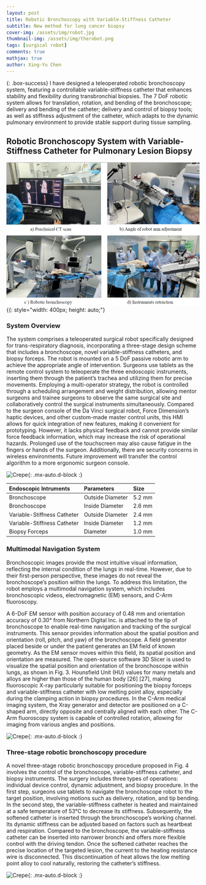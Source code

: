 ```yaml
---
layout: post
title: Robotic Bronchoscopy with Variable-Stiffness Catheter 
subtitle: New method for lung cancer biopsy
cover-img: /assets/img/robot.jpg
thumbnail-img: /assets/img/therobot.png
tags: [surgical robot]
comments: true
mathjax: true
author: Xing-Yu Chen 
---
```


{: .box-success} 
I have designed a teleoperated robotic bronchoscopy system, featuring a controllable variable-stiffness catheter that enhances stability and flexibility during transbronchial biopsies. The 7 DoF robotic system allows for translation, rotation, and bending of the bronchoscope; delivery and bending of the catheter; delivery and control of biopsy tools; as well as stiffness adjustment of the catheter, which adapts to the dynamic pulmonary environment to provide stable support during tissue sampling. 

## Robotic Bronchoscopy System with Variable-Stiffness Catheter for Pulmonary Lesion Biopsy



![Crepe](/assets/img/invivo.png){{: style="width: 400px; height: auto;"}

### System Overview

The system comprises a teleoperated surgical robot specifically designed for trans-respiratory diagnosis, incorporating a three-stage design scheme that includes a bronchoscope, novel variable-stiffness catheters, and biopsy forceps. The robot is mounted on a 5 DoF passive robotic arm to achieve the appropriate angle of intervention. Surgeons use tablets as the remote control system to teleoperate the three endoscopic instruments, inserting them through the patient’s trachea and utilizing them for precise movements. Employing a multi-operator strategy, the robot is controlled through a scheduling arrangement and weight distribution, allowing mentor surgeons and trainee surgeons to observe the same surgical site and collaboratively control the surgical instruments simultaneously. Compared to the surgeon
console of the Da Vinci surgical robot, Force Dimension’s haptic devices, and other custom-made master control units, this HMI allows for quick integration of new features, making it convenient for prototyping. However, it lacks physical feedback and cannot provide similar force feedback information, which may increase the risk of operational hazards. Prolonged use of the touchscreen may also cause fatigue in the fingers or hands
of the surgeon. Additionally, there are security concerns in wireless environments. Future improvement will transfer the control algorithm to a more ergonomic surgeon console.

![Crepe](https://chen-xing-yu.github.io/assets/img/therobot2.png){: .mx-auto.d-block :}




| Endoscopic Intruments | Parameters | Size   |
|:----------------------|:--- |:-------|
| Bronchoscope                  | Outside Diameter    | 5.2 mm |
| Bronchoscope                   | Inside Diameter | 2.6 mm |
| Variable-Stiffness Catheter                 | Outside Diameter  | 2.4 mm |
| Variable-Stiffness Catheter                   | Inside Diameter | 1.2 mm |
| Biopsy Forceps|Diameter|1.0 mm |




### Multimodal Navigation System
Bronchoscopic images provide the most intuitive visual
information, reflecting the internal condition of the lungs
in real-time. However, due to their first-person perspective,
these images do not reveal the bronchoscope’s position within
the lungs. To address this limitation, the robot employs a
multimodal navigation system, which includes bronchoscopic
videos, electromagnetic (EM) sensors, and C-Arm fluoroscopy.

A 6-DoF EM sensor with position accuracy of 0.48 mm
and orientation accuracy of 0.30° from Northern Digital Inc.
is attached to the tip of bronchoscope to enable real-time
navigation and tracking of the surgical instruments. This
sensor provides information about the spatial position and
orientation (roll, pitch, and yaw) of the bronchoscope. A field
generator placed beside or under the patient generates an EM
field of known geometry. As the EM sensor moves within this
field, its spatial position and orientation are measured. The
open-source software 3D Slicer is used to visualize the spatial
position and orientation of the bronchoscope within lungs, as
shown in Fig. 3.
Hounsfield Unit (HU) values for many metals and alloys
are higher than those of the human body [26] [27], making
fluoroscopic X-ray particularly suitable for positioning the
biopsy forceps and variable-stiffness catheter with low melting
point alloy, especially during the clamping action in biopsy
procedures. In the C-Arm medical imaging system, the Xray
generator and detector are positioned on a C-shaped arm,
directly opposite and centrally aligned with each other. The
C-Arm fluoroscopy system is capable of controlled rotation,
allowing for imaging from various angles and positions.

![Crepe](https://chen-xing-yu.github.io/assets/img/navi.png){: .mx-auto.d-block :}

### Three-stage robotic bronchoscopy procedure

A novel three-stage robotic bronchoscopy procedure proposed
in Fig. 4 involves the control of the bronchoscope,
variable-stiffness catheter, and biopsy instruments. The surgery
includes three types of operations: individual device control,
dynamic adjustment, and biopsy procedure. In the first step,
surgeons use tablets to navigate the bronchoscope robot to the
target position, involving motions such as delivery, rotation,
and tip bending. In the second step, the variable-stiffness
catheter is heated and maintained at a safe temperature of 53°C
to decrease its stiffness. Subsequently, the softened catheter
is inserted through the bronchoscope’s working channel. Its
dynamic stiffness can be adjusted based on factors such as
heartbeat and respiration. Compared to the bronchoscope,
the variable-stiffness catheter can be inserted into narrower
bronchi and offers more flexible control with the driving
tendon. Once the softened catheter reaches the precise location
of the targeted lesion, the current to the heating resistance wire
is disconnected. This discontinuation of heat allows the low
melting point alloy to cool naturally, restoring the catheter’s
stiffness.

![Crepe](https://chen-xing-yu.github.io/assets/img/pairing.png){: .mx-auto.d-block :}
